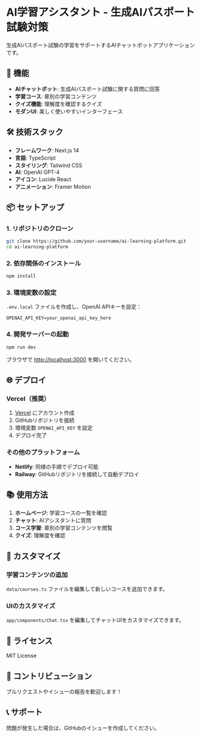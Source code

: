 # AI学習アシスタント - 生成AIパスポート試験対策

生成AIパスポート試験の学習をサポートするAIチャットボットアプリケーションです。

## 🚀 機能

- **AIチャットボット**: 生成AIパスポート試験に関する質問に回答
- **学習コース**: 章別の学習コンテンツ
- **クイズ機能**: 理解度を確認するクイズ
- **モダンUI**: 美しく使いやすいインターフェース

## 🛠️ 技術スタック

- **フレームワーク**: Next.js 14
- **言語**: TypeScript
- **スタイリング**: Tailwind CSS
- **AI**: OpenAI GPT-4
- **アイコン**: Lucide React
- **アニメーション**: Framer Motion

## 📦 セットアップ

### 1. リポジトリのクローン

```bash
git clone https://github.com/your-username/ai-learning-platform.git
cd ai-learning-platform
```

### 2. 依存関係のインストール

```bash
npm install
```

### 3. 環境変数の設定

`.env.local` ファイルを作成し、OpenAI APIキーを設定：

```env
OPENAI_API_KEY=your_openai_api_key_here
```

### 4. 開発サーバーの起動

```bash
npm run dev
```

ブラウザで [http://localhost:3000](http://localhost:3000) を開いてください。

## 🌐 デプロイ

### Vercel（推奨）

1. [Vercel](https://vercel.com) にアカウント作成
2. GitHubリポジトリを接続
3. 環境変数 `OPENAI_API_KEY` を設定
4. デプロイ完了

### その他のプラットフォーム

- **Netlify**: 同様の手順でデプロイ可能
- **Railway**: GitHubリポジトリを接続して自動デプロイ

## 📚 使用方法

1. **ホームページ**: 学習コースの一覧を確認
2. **チャット**: AIアシスタントに質問
3. **コース学習**: 章別の学習コンテンツを閲覧
4. **クイズ**: 理解度を確認

## 🔧 カスタマイズ

### 学習コンテンツの追加

`data/courses.ts` ファイルを編集して新しいコースを追加できます。

### UIのカスタマイズ

`app/components/Chat.tsx` を編集してチャットUIをカスタマイズできます。

## 📄 ライセンス

MIT License

## 🤝 コントリビューション

プルリクエストやイシューの報告を歓迎します！

## 📞 サポート

問題が発生した場合は、GitHubのイシューを作成してください。 